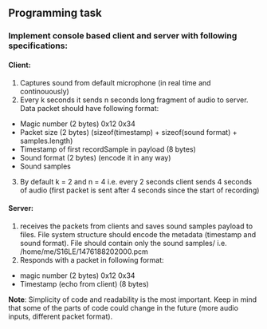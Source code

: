 ## Programming task

### Implement console based client and server with following specifications:

#### Client:
1. Captures sound from default microphone (in real time and continouously)
2. Every k seconds it sends n seconds long fragment of audio to server. Data packet should have following format:
  * Magic number (2 bytes) 0x12 0x34
  * Packet size (2 bytes) (sizeof(timestamp) + sizeof(sound format) + samples.length)
  * Timestamp of first recordSample in payload (8 bytes)
  * Sound format (2 bytes) (encode it in any way) 
  * Sound samples
3. By default k = 2 and n = 4 i.e. every 2 seconds client sends 4 seconds of audio (first packet is sent after 4 seconds since the start of recording)

#### Server:
1. receives the packets from clients and saves sound samples payload to files. File system structure should encode the metadata (timestamp and sound format). File should contain only the sound samples/ i.e. /home/me/S16LE/1476188202000.pcm
2. Responds with a packet in following format:
  * magic number (2 bytes) 0x12 0x34
  * Timestamp (echo from client) (8 bytes) 

**Note**: Simplicity of code and readability is the most important. Keep in mind that some of the parts of code could change in the future (more audio inputs, different packet format).
